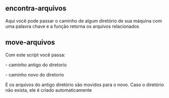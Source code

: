 <h2>encontra-arquivos</h2>

Aqui você pode passar o caminho de algum diretório de sua máquina
com uma palavra chave e a função retorna os arquivos relacionados

<h2>move-arquivos</h2>
<p>Com este script você passa:</p>
<p>- caminho antigo do diretorio</p>
<p>- caminho novo do diretorio</p>
<p>E os arquivos do antigo diretório são movidos para o novo. Caso o diretório 
não exista, ele é criado automaticamente</p>
